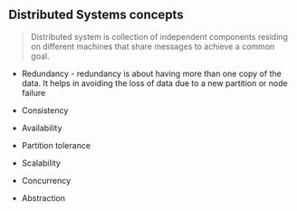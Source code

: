 ## Distributed Systems concepts

> Distributed system is collection of independent components residing on different machines that share messages to achieve a common goal.

* Redundancy - redundancy is about having more than one copy of the data. It helps in avoiding the loss of data due to a new partition or node failure

* Consistency
* Availability
* Partition tolerance
* Scalability
* Concurrency
* Abstraction

